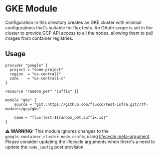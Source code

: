 # GKE Module

Configuration in this directory creates an GKE cluster with minimal
configurations that's suitable for flux tests. An OAuth scope is set in the
cluster to provide GCP API access to all the nodes, allowing them to pull images
from container registries.

## Usage

```hcl
provider "google" {
  project = "some-project"
  region  = "us-central1"
  zone    = "us-central1-c"
}

resource "random_pet" "suffix" {}

module "gke" {
    source = "git::https://github.com/fluxcd/test-infra.git//tf-modules/gcp/gke"

    name = "flux-test-${random_pet.suffix.id}"
}
```

**:warning: WARNING:** This module ignores changes to the
`google_container_cluster.node_config` using [lifecycle
meta-argument](https://developer.hashicorp.com/terraform/language/meta-arguments/lifecycle#ignore_changes).
Please consider updating the lifecycle arguments when there's a need to update
the `node_config` post provision.
